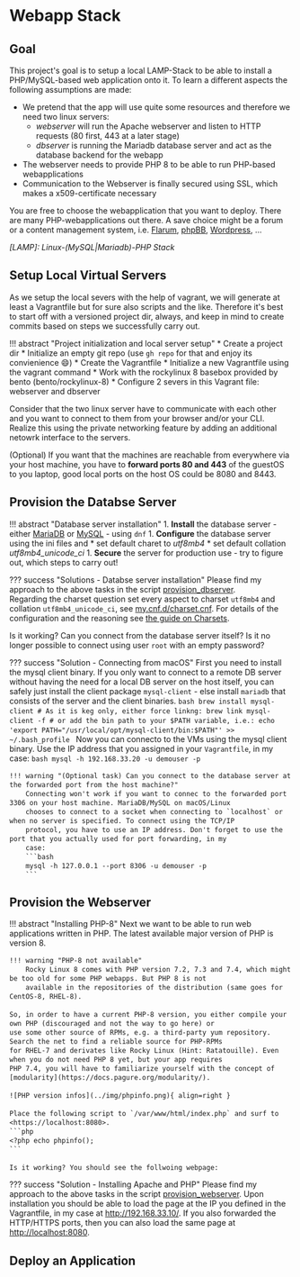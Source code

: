 # Webapp Stack

## Goal

This project's goal is to setup a local LAMP-Stack to be able to install a PHP/MySQL-based
web application onto it. To learn a different aspects the following assumptions are made:

* We pretend that the app will use quite some resources and therefore we need two linux servers:
    * *webserver* will run the Apache webserver and listen to HTTP requests (80 first, 443 at a later stage)
    * *dbserver* is running the Mariadb database server and act as the database backend for the webapp
* The webserver needs to provide PHP 8 to be able to run PHP-based webapplications
* Communication to the Webserver is finally secured using SSL, which makes a x509-certificate necessary

You are free to choose the webapplication that you want to deploy. There are many PHP-webapplications out
there. A save choice might be a forum or a content management system, i.e. [Flarum], [phpBB], [Wordpress], ...

*[LAMP]: Linux-(MySQL|Mariadb)-PHP Stack*

[Flarum]: https://flarum.org/
[phpBB]: https://www.phpbb.com/
[Wordpress]: https://de.wordpress.org/

## Setup Local Virtual Servers

As we setup the local severs with the help of vagrant, we will generate at least a Vagrantfile but for
sure also scripts and the like. Therefore it's best to start off with a versioned project dir, always,
and keep in mind to create commits based on steps we successfully carry out.

!!! abstract "Project initialization and local server setup"
    * Create a project dir
    * Initialize an empty git repo (use `gh repo` for that and enjoy its convienience :smile:)
    * Create the Vagrantfile
      * Initialize a new Vagrantfile using the vagrant command
      * Work with the rockylinux 8 basebox provided by bento (bento/rockylinux-8)
      * Configure 2 severs in this Vagrant file: webserver and dbserver

Consider that the two linux server have to communicate with each other and you want to connect to them from your browser and/or
your CLI. Realize this using the private networking feature by adding an additional netowrk interface to the servers.

(Optional) If you want that the machines are reachable from everywhere via your host machine, you have to **forward ports 80
and 443** of the guestOS to you laptop, good local ports on the host OS could be 8080 and 8443.

## Provision the Databse Server

!!! abstract "Database server installation"
    1. **Install** the database server - either [MariaDB] or [MySQL] - using `dnf`
    1. **Configure** the database server using the ini files and
        * set default charet to *utf8mb4*
        * set default collation *utf8mb4_unicode_ci*
    1. **Secure** the server for production use - try to figure out, which steps to carry out!

??? success "Solutions - Databse server installation"
    Please find my approach to the above tasks in the script [provision_dbserver].  
    Regarding the charset question set every aspect to charset `utf8mb4` and collation `utf8mb4_unicode_ci`, see
    [my.cnf.d/charset.cnf]. For details of the configuration and the reasoning see [the guide on Charsets](../guides/misc.md).

Is it working? Can you connect from the database server itself? Is it no longer possible to connect using user `root` with
an empty password?

??? success "Solution - Connecting from macOS"
    First you need to install the mysql client binary. If you only want to connect to a remote DB server without having the
    need for a local DB server on the host itself, you can safely just install the client package `mysql-client` - else install
    `mariadb` that consists of the server and the client binaries.
    ```bash
    brew install mysql-client
    # As it is keg only, either force linkng:
    brew link mysql-client -f
    # or add the bin path to your $PATH variable, i.e.:
    echo 'export PATH="/usr/local/opt/mysql-client/bin:$PATH"' >> ~/.bash_profile
    ```
    Now you can connecto to the VMs using the mysql client binary. Use the IP address that you assigned in your `Vagrantfile`, in
    my case:
    ```bash
    mysql -h 192.168.33.20 -u demouser -p
    ```

    !!! warning "(Optional task) Can you connect to the database server at the forwarded port from the host machine?"
        Connecting won't work if you want to connec to the forwarded port 3306 on your host machine. MariaDB/MySQL on macOS/Linux
        chooses to connect to a socket when connecting to `localhost` or when no server is specified. To connect using the TCP/IP
        protocol, you have to use an IP address. Don't forget to use the port that you actually used for port forwarding, in my
        case:
        ```bash
        mysql -h 127.0.0.1 --port 8306 -u demouser -p
        ```

[MariaDB]: https://mariadb.org/
[MySQL]: https://dev.mysql.com/
[provision_dbserver]: https://github.com/mrolli/webappstack/blob/main/provision_dbserver
[my.cnf.d/charset.cnf]: https://github.com/mrolli/webappstack/blob/main/my.cnf.d/charset.cnf

## Provision the Webserver

!!! abstract "Installing PHP-8"
    Next we want to be able to run web applications written in PHP. The latest available major version of PHP is version 8.

    !!! warning "PHP-8 not available"
        Rocky Linux 8 comes with PHP version 7.2, 7.3 and 7.4, which might be too old for some PHP webapps. But PHP 8 is not
        available in the repositories of the distribution (same goes for CentOS-8, RHEL-8).

    So, in order to have a current PHP-8 version, you either compile your own PHP (discouraged and not the way to go here) or
    use some other source of RPMs, e.g. a third-party yum repository. Search the net to find a reliable source for PHP-RPMs
    for RHEL-7 and derivates like Rocky Linux (Hint: Ratatouille). Even when you do not need PHP 8 yet, but your app requires
    PHP 7.4, you will have to familiarize yourself with the concept of [modularity](https://docs.pagure.org/modularity/).

    ![PHP version infos](../img/phpinfo.png){ align=right }

    Place the following script to `/var/www/html/index.php` and surf to <https://localhost:8080>.
    ```php
    <?php echo phpinfo();
    ```

    Is it working? You should see the follwoing webpage:

??? success "Solution - Installing Apache and PHP"
    Please find my approach to the above tasks in the script [provision_webserver].
    Upon installation you should be able to load the page at the IP you defined in the Vagrantfile, in my case at
    <http://192.168.33.10/>. If you also forwarded the HTTP/HTTPS ports, then you can also load the same page at
    <http://localhost:8080>.

[provision_webserver]: https://github.com/mrolli/webappstack/blob/main/provision_webserver

## Deploy an Application
